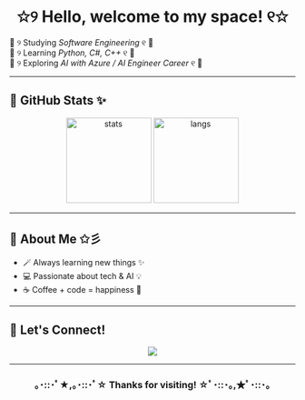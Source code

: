 <h1 align="center">✩୨ Hello, welcome to my space! ୧✩</h1>


  🌸 ୨ Studying *Software Engineering* ୧ 🌸 <br>
  🌸 ୨ Learning *Python, C#, C++* ୧ 🌸 <br>
  🌸 ୨ Exploring *AI with Azure / AI Engineer Career* ୧ 🌸

---

## 🌟 GitHub Stats ✨
<p align="center">
  <img src="https://github-readme-stats.vercel.app/api?username=LaviniaButinholiBasilio&show_icons=true&theme=synthwave&hide_border=true" alt="stats" height="150"/>
  <img src="https://github-readme-stats.vercel.app/api/top-langs/?username=LaviniaButinholiBasilio&layout=compact&theme=synthwave&hide_border=true" alt="langs" height="150"/>
</p>

---

## 🎀 About Me ✩彡
- 🪄 Always learning new things ✨  
- 💻 Passionate about tech & AI 💡  
- ☕ Coffee + code = happiness 🌸  

---

## 🌸 Let's Connect!  
<p align="center">
  <a href="www.linkedin.com/in/lavínia-butinholi-basílio-3376a0225">
    <img src="https://img.shields.io/badge/-LinkedIn-pink?style=for-the-badge&logo=linkedin&logoColor=white" />
  </a>
  <a href="https://www.instagram.com/_lavinia.butinholi?igsh=MW9vYTZnb25maG55NQ=="
    <img src="https://img.shields.io/badge/-Instagram-pink?style=for-the-badge&logo=instagram&logoColor=white" />
  </a>
</p>

---

<h3 align="center">｡･::･ﾟ★,｡･::･ﾟ☆ Thanks for visiting! ☆ﾟ･::･｡,★ﾟ･::･｡</h3>
